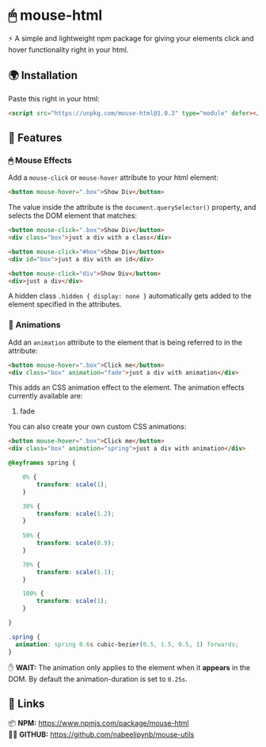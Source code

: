 # 🖱 mouse-html

⚡ A simple and lightweight npm package for giving your elements click and hover functionality right in your html.


## 🌍 Installation

Paste this right in your html:
```html
<script src="https://unpkg.com/mouse-html@1.0.3" type="module" defer></script>
```

## 🚀 Features

### 🖱 Mouse Effects

Add a `mouse-click` or `mouse-hover` attribute to your html element:

```html
<button mouse-hover=".box">Show Div</button>
```

The value inside the attribute is the `document.querySelector()` property, and selects the DOM element that matches:

```html
<button mouse-click=".box">Show Div</button>
<div class="box">just a div with a class</div>
```

```html
<button mouse-click="#box">Show Div</button>
<div id="box">just a div with an id</div>
```

```html
<button mouse-click="div">Show Div</button>
<div>just a div</div>
```

A hidden class `.hidden { display: none }` automatically gets added to the element specified in the attributes.

### 🎉 Animations

Add an `animation` attribute to the element that is being referred to in the attribute:

```html
<button mouse-hover=".box">Click me</button>
<div class="box" animation="fade">just a div with animation</div>
```

This adds an CSS animation effect to the element. The animation effects currently available are:<br>

1. fade

You can also create your own custom CSS animations:

```html
<button mouse-hover=".box">Click me</button>
<div class="box" animation="spring">just a div with animation</div>
```

```css
@keyframes spring {

    0% {
        transform: scale(1);
    }

    30% {
        transform: scale(1.2);
    }
    
    50% {
        transform: scale(0.9);
    }

    70% {
        transform: scale(1.1);
    }

    100% {
        transform: scale(1);
    }

}

.spring {
  animation: spring 0.6s cubic-bezier(0.5, 1.5, 0.5, 1) forwards;
}
```
✋ **WAIT:** The animation only applies to the element when it **appears** in the DOM. By default the animation-duration is set to `0.25s`.

## 🔗 Links

📦 **NPM:** https://www.npmjs.com/package/mouse-html<br>
🐱‍👤 **GITHUB:** https://github.com/nabeelipynb/mouse-utils